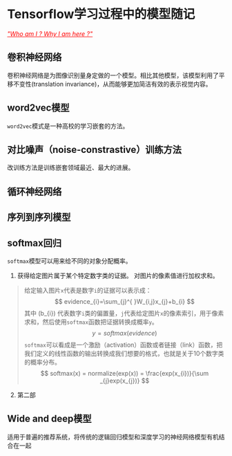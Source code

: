 # Tensorflow学习过程中的模型随记 #

<font color=red><u>*"Who am I ? Why I am here ?"*</u></font>

## 卷积神经网络 ##

卷积神经网络是为图像识别量身定做的一个模型。相比其他模型，该模型利用了平移不变性(translation invariance)，从而能够更加简洁有效的表示视觉内容。

## word2vec模型 ##

`word2vec`模式是一种高校的学习嵌套的方法。

## 对比噪声（noise-constrastive）训练方法 ##

改训练方法是训练嵌套领域最近、最大的进展。

## 循环神经网络 ##

## 序列到序列模型 ##

## softmax回归 ##
`softmax`模型可以用来给不同的对象分配概率。
1. 获得给定图片属于某个特定数字类的证据。 对图片的像素值进行加权求和。
> 给定输入图片`x`代表是数字`i`的证据可以表示成：
$$ evidence_{i}=\sum_{j}^{ }W_{i,j}x_{j}+b_{i} $$
>其中 \(b_{i}\) 代表数字`i`类的偏置量，`j`代表给定图片`x`的像素索引，用于像素求和，然后使用`softmax`函数把证据转换成概率`y`。
$$y = softmax(evidence)$$
>`softmax`可以看成是一个激励（activation）函数或者链接（link）函数，把我们定义的线性函数的输出转换成我们想要的格式，也就是关于10个数字类的概率分布。
$$ softmax(x) = normalize(exp(x)) = \frac{exp(x_{i})}{\sum _{j}exp(x_{j})} $$
2. 第二部

## Wide and deep模型 ##
适用于普遍的推荐系统，将传统的逻辑回归模型和深度学习的神经网络模型有机结合在一起

